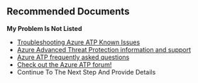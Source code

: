 <properties
	pageTitle="Sensor making excessive network connections"
	description="Sensor making excessive network connections"
	infoBubbleText="Sensor making excessive network connections"
	service="microsoft-aatp"
	resource="aatp"
	authors="digeler"
	ms.author="digeler"
	displayOrder="1"
	selfHelpType="generic"
	supportTopicIds="32729043"
	resourceTags=""
	productPesIds="16264"
	cloudEnvironments="Public,fairfax"
	articleId="d2a16891-95ca-40ad-01bd-e4ad0a983a5f"
	ownershipId="Azure_Advanced_Threat_Protection"
/>

## **Recommended Documents**

**My Problem Is Not Listed**


* [Troubleshooting Azure ATP Known Issues](https://docs.microsoft.com/azure-advanced-threat-protection/troubleshooting-atp-known-issues)
* [Azure Advanced Threat Protection information and support](https://docs.microsoft.com/azure-advanced-threat-protection/atp-support)
* [Azure ATP frequently asked questions](https://docs.microsoft.com/azure-advanced-threat-protection/atp-technical-faq)
* [Check out the Azure ATP forum!](https://techcommunity.microsoft.com/t5/azure-advanced-threat-protection/bd-p/AzureAdvancedThreatProtection)
* Continue To The Next Step And Provide Details